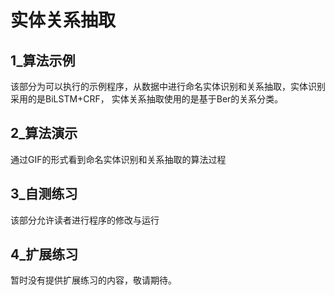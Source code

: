 # 实体关系抽取


## 1_算法示例
该部分为可以执行的示例程序，从数据中进行命名实体识别和关系抽取，实体识别采用的是BiLSTM+CRF， 实体关系抽取使用的是基于Ber的关系分类。

## 2_算法演示
通过GIF的形式看到命名实体识别和关系抽取的算法过程

## 3_自测练习

该部分允许读者进行程序的修改与运行

## 4_扩展练习
暂时没有提供扩展练习的内容，敬请期待。